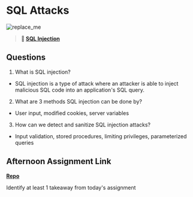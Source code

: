 # SQL Attacks

![replace_me](https://codeworks.blob.core.windows.net/public/assets/img/illustrations/placeholder.svg)

> **📖 [SQL Injection](https://codeworksacademy.com/fs-student-guide/resources/wk11/03-SQL-Injection)**

## Questions

1. What is SQL injection?
  - SQL injection is a type of attack where an attacker is able to inject malicious SQL code into an application's SQL query.

2. What are 3 methods SQL injection can be done by?
  - User input, modified cookies, server variables

3. How can we detect and sanitize SQL injection attacks?
  - Input validation, stored procedures, limiting privileges, parameterized queries

## Afternoon Assignment Link

**[Repo](https://github.com/dustinbates/allSpice)**

Identify at least 1 takeaway from today's assignment
